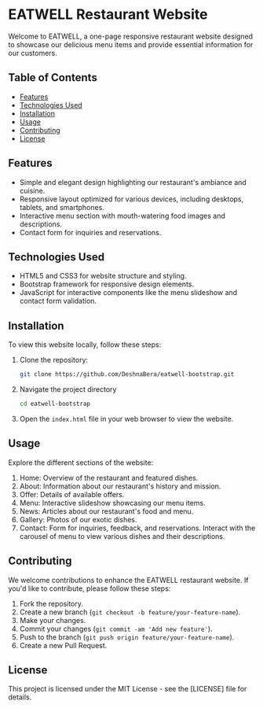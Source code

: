 # EATWELL Restaurant Website

Welcome to EATWELL, a one-page responsive restaurant website designed to showcase our delicious menu items and provide essential information for our customers.

## Table of Contents

- [Features](#features)
- [Technologies Used](#technologies-used)
- [Installation](#installation)
- [Usage](#usage)
- [Contributing](#contributing)
- [License](#license)

## Features

- Simple and elegant design highlighting our restaurant's ambiance and cuisine.
- Responsive layout optimized for various devices, including desktops, tablets, and smartphones.
- Interactive menu section with mouth-watering food images and descriptions.
- Contact form for inquiries and reservations.

## Technologies Used

- HTML5 and CSS3 for website structure and styling.
- Bootstrap framework for responsive design elements.
- JavaScript for interactive components like the menu slideshow and contact form validation.

## Installation

To view this website locally, follow these steps:

1. Clone the repository:

   ```bash
   git clone https://github.com/DeshnaBera/eatwell-bootstrap.git
   ```

2. Navigate the project directory
    ```bash
    cd eatwell-bootstrap
    ```
3. Open the `index.html` file in your web browser to view the website.

## Usage

Explore the different sections of the website:
   1. Home: Overview of the restaurant and featured dishes.
   2. About: Information about our restaurant's history and mission.
   3. Offer: Details of available offers.
   4. Menu: Interactive slideshow showcasing our menu items.
   5. News: Articles about our restaurant's food and menu.
   6. Gallery: Photos of our exotic dishes.
   7. Contact: Form for inquiries, feedback, and reservations.
Interact with the carousel of menu to view various dishes and their descriptions.

## Contributing

We welcome contributions to enhance the EATWELL restaurant website. If you'd like to contribute, please follow these steps:

1. Fork the repository.
2. Create a new branch (`git checkout -b feature/your-feature-name`).
3. Make your changes.
4. Commit your changes (`git commit -am 'Add new feature'`).
5. Push to the branch (`git push origin feature/your-feature-name`).
6. Create a new Pull Request.

## License

This project is licensed under the MIT License - see the [LICENSE] file for details.